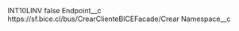 <?xml version="1.0" encoding="UTF-8"?>
<CustomMetadata xmlns="http://soap.sforce.com/2006/04/metadata" xmlns:xsi="http://www.w3.org/2001/XMLSchema-instance" xmlns:xsd="http://www.w3.org/2001/XMLSchema">
    <label>INT10LINV</label>
    <protected>false</protected>
    <values>
        <field>Endpoint__c</field>
        <value xsi:type="xsd:string">https://sf.bice.cl/bus/CrearClienteBICEFacade/Crear</value>
    </values>
    <values>
        <field>Namespace__c</field>
        <value xsi:nil="true"/>
    </values>
</CustomMetadata>
